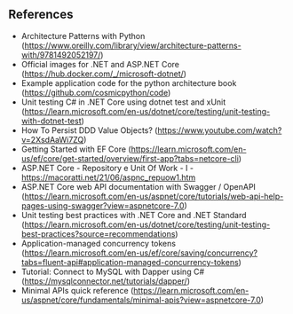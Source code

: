## References

- Architecture Patterns with Python (https://www.oreilly.com/library/view/architecture-patterns-with/9781492052197/)
- Official images for .NET and ASP.NET Core (https://hub.docker.com/_/microsoft-dotnet/)
- Example application code for the python architecture book (https://github.com/cosmicpython/code)
- Unit testing C# in .NET Core using dotnet test and xUnit (https://learn.microsoft.com/en-us/dotnet/core/testing/unit-testing-with-dotnet-test)
- How To Persist DDD Value Objects? (https://www.youtube.com/watch?v=2XsdAaWi7ZQ)
- Getting Started with EF Core (https://learn.microsoft.com/en-us/ef/core/get-started/overview/first-app?tabs=netcore-cli)
- ASP.NET Core - Repository e Unit Of Work - I - https://macoratti.net/21/06/aspnc_repuow1.htm
- ASP.NET Core web API documentation with Swagger / OpenAPI (https://learn.microsoft.com/en-us/aspnet/core/tutorials/web-api-help-pages-using-swagger?view=aspnetcore-7.0)
- Unit testing best practices with .NET Core and .NET Standard (https://learn.microsoft.com/en-us/dotnet/core/testing/unit-testing-best-practices?source=recommendations)
- Application-managed concurrency tokens (https://learn.microsoft.com/en-us/ef/core/saving/concurrency?tabs=fluent-api#application-managed-concurrency-tokens)
- Tutorial: Connect to MySQL with Dapper using C# (https://mysqlconnector.net/tutorials/dapper/)
- Minimal APIs quick reference (https://learn.microsoft.com/en-us/aspnet/core/fundamentals/minimal-apis?view=aspnetcore-7.0)